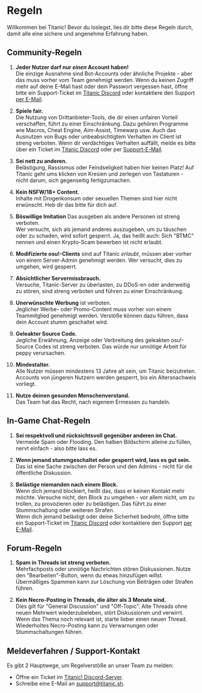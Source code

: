 # Regeln

Willkommen bei Titanic! Bevor du loslegst, lies dir bitte diese Regeln durch, 
damit alle eine sichere und angenehme Erfahrung haben.

## Community-Regeln

1. **Jeder Nutzer darf nur *einen* Account haben!**  
   Die einzige Ausnahme sind Bot-Accounts oder ähnliche Projekte - aber das muss 
   vorher vom Team genehmigt werden. Wenn du keinen Zugriff mehr auf deine 
   E-Mail hast oder dein Passwort vergessen hast, öffne bitte ein Support-Ticket 
   im [Titanic Discord](https://discord.gg/qryYG2C5nc) oder kontaktiere den Support 
   [per E-Mail](mailto:support@titanic.sh).

2. **Spiele fair.**  
   Die Nutzung von Drittanbieter-Tools, die dir einen unfairen Vorteil 
   verschaffen, führt zu einer Einschränkung. Dazu gehören Programme wie 
   Macros, Cheat Engine, Aim-Assist, Timewarp usw. Auch das Ausnutzen von Bugs 
   oder unbeabsichtigtem Verhalten im Client ist streng verboten. Wenn dir 
   verdächtiges Verhalten auffällt, melde es bitte über ein Ticket im 
   [Titanic Discord](https://discord.gg/qryYG2C5nc) oder per 
   [Support-E-Mail](mailto:support@titanic.sh).

3. **Sei nett zu anderen.**  
   Belästigung, Rassismus oder Feindseligkeit haben hier keinen Platz! Auf Titanic 
   geht ums klicken von Kresien und zerlegen von Tastaturen - nicht darum, sich
   gegenseitig fertigzumachen.

4. **Kein NSFW/18+ Content.**  
   Inhalte mit Drogenkonsum oder sexuellen Themen sind hier nicht erwünscht. 
   Heb dir das bitte für dich auf.

5. **Böswillige Imitation**
   Das ausgeben als andere Personen ist streng verboten.  
   Wer versucht, sich als jemand anderes auszugeben, um zu täuschen oder zu 
   schaden, wird sofort gesperrt. Ja, das heißt auch: Sich "BTMC" nennen 
   und einen Krypto-Scam bewerben ist nicht erlaubt.

6. **Modifizierte osu!-Clients** sind auf Titanic *erlaubt*, müssen aber vorher 
   von einem Server-Admin genehmigt werden. Wer versucht, dies zu umgehen, wird 
   gesperrt.

7. **Absichtlicher Servermissbrauch.**  
   Versuche, Titanic-Server zu überlasten, zu DDoS-en oder anderweitig zu 
   stören, sind streng verboten und führen zu einer Einschränkung.

8. **Unerwünschte Werbung** ist verboten.  
   Jeglicher Werbe- oder Promo-Content muss vorher von einem Teammitglied 
   genehmigt werden. Verstöße können dazu führen, dass dein Account stumm 
   geschaltet wird.

9. **Geleakter Source Code.**  
   Jegliche Erwähnung, Anzeige oder Verbreitung des geleakten osu!-Source Codes 
   ist streng verboten. Das würde nur unnötige Arbeit für peppy verursachen.

10. **Mindestalter.**  
    Alle Nutzer müssen mindestens 13 Jahre alt sein, um Titanic beizutreten. 
    Accounts von jüngeren Nutzern werden gesperrt, bis ein Altersnachweis 
    vorliegt.

11. **Nutze deinen gesunden Menschenverstand.**  
    Das Team hat das Recht, nach eigenem Ermessen zu handeln.

## In-Game Chat-Regeln

1. **Sei respektvoll und rücksichtsvoll gegenüber anderen im Chat.**  
   Vermeide Spam oder Flooding. Den halben Bildschirm alleine zu füllen, nervt 
   einfach - also bitte lass es.

2. **Wenn jemand stummgeschaltet oder gesperrt wird, lass es gut sein.**  
   Das ist eine Sache zwischen der Person und den Admins - nicht für die 
   öffentliche Diskussion.

3. **Belästige niemanden nach einem Block.**  
   Wenn dich jemand blockiert, heißt das, dass er keinen Kontakt mehr möchte. 
   Versuche nicht, den Block zu umgehen - vor allem nicht, um zu trollen, zu 
   provozieren oder zu belästigen. Das führt zu einer Stummschaltung oder 
   weiteren Strafen.  
   Wenn dich jemand belästigt oder deine Sicherheit bedroht, öffne bitte ein 
   Support-Ticket im [Titanic Discord](https://discord.gg/qryYG2C5nc) oder 
   kontaktiere den Support [per E-Mail](mailto:support@titanic.sh).

## Forum-Regeln

1. **Spam in Threads ist streng verboten.**  
   Mehrfachposts oder unnötige Nachrichten stören Diskussionen. Nutze den 
   "Bearbeiten"-Button, wenn du etwas hinzufügen willst. Übermäßiges Spammen 
   kann zur Löschung von Beiträgen oder Strafen führen.

2. **Kein Necro-Posting in Threads, die älter als 3 Monate sind.**  
   Dies gilt für "General Discussion" und "Off-Topic". Alte Threads ohne neuen 
   Mehrwert wiederzubeleben, stört Diskussionen und verwirrt. Wenn das Thema 
   noch relevant ist, starte lieber einen neuen Thread. Wiederholtes 
   Necro-Posting kann zu Verwarnungen oder Stummschaltungen führen.

## Meldeverfahren / Support-Kontakt

Es gibt 2 Hauptwege, um Regelverstöße an unser Team zu melden:

- Öffne ein Ticket im [Titanic! Discord-Server](https://discord.gg/qryYG2C5nc).  
- Schreibe eine E-Mail an [support@titanic.sh](mailto:support@titanic.sh).